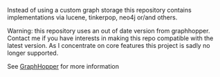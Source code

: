 Instead of using a custom graph storage this repository
contains implementations via lucene, tinkerpop, neo4j or/and others.

Warning: this repository uses an out of date version from graphhopper.
Contact me if you have interests in making this repo compatible with the latest version.
As I concentrate on core features this project is sadly no longer supported.

See [GraphHopper](https://github.com/graphhopper/graphhopper) for more information